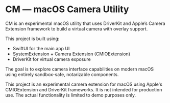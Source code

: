 # CM — macOS Camera Utility

CM is an experimental macOS utility that uses DriverKit and Apple’s Camera Extension framework to build a virtual camera with overlay support.

This project is built using:
- SwiftUI for the main app UI
- SystemExtension + Camera Extension (CMIOExtension)
- DriverKit for virtual camera exposure

The goal is to explore camera interface capabilities on modern macOS using entirely sandbox-safe, notarizable components.

This project is an experimental camera extension for macOS using Apple's CMIOExtension and DriverKit frameworks.
It is not intended for production use. The actual functionality is limited to demo purposes only.
